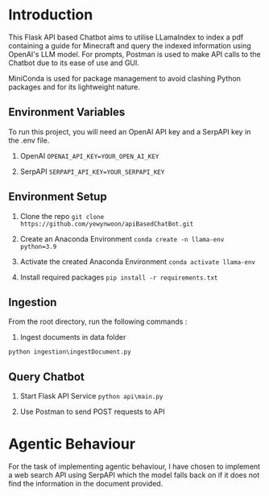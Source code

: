 # Introduction

This Flask API based Chatbot aims to utilise LLamaIndex to index a pdf containing a guide for Minecraft and query the indexed information using OpenAI's LLM model. For prompts, Postman is used to make API calls to the Chatbot due to its ease of use and GUI.

MiniConda is used for package management to avoid clashing Python packages and for its lightweight nature.


## Environment Variables

To run this project, you will need an OpenAI API key and a SerpAPI key in the .env file.

1. OpenAI
```OPENAI_API_KEY=YOUR_OPEN_AI_KEY```

2. SerpAPI
```SERPAPI_API_KEY=YOUR_SERPAPI_KEY```



## Environment Setup

1. Clone the repo
```git clone https://github.com/yewynwoon/apiBasedChatBot.git```

2. Create an Anaconda Environment
 ```conda create -n llama-env python=3.9```

3. Activate the created Anaconda Environment
 ```conda activate llama-env```

4. Install required packages 
 ```pip install -r requirements.txt```


## Ingestion
From the root directory, run the following commands : 

1. Ingest documents in data folder

```python ingestion\ingestDocument.py```
## Query Chatbot
1. Start Flask API Service
```python api\main.py```

2. Use Postman to send POST requests to API


# Agentic Behaviour

For the task of implementing agentic behaviour, I have chosen to implement a web search API using SerpAPI which the model falls back on if it does not find the information in the document provided.